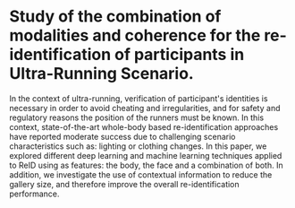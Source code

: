 # Study of the combination of modalities and coherence for the re-identification of participants in  Ultra-Running  Scenario.


In the context of ultra-running, verification of participant's identities is necessary in order to 
avoid cheating and irregularities, and for safety and regulatory reasons the position of the runners 
must be known. In this context, state-of-the-art whole-body based re-identification approaches have 
reported moderate success due to challenging scenario characteristics such as: lighting or clothing 
changes. In this paper, we explored different deep learning and machine learning techniques applied to
ReID using as features: the body, the face and a combination of both. In addition, we investigate the 
use of contextual information to reduce the gallery size, and therefore improve the overall re-identification performance. 